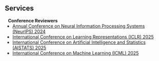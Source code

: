 ## Services

<h4 style="margin:0 10px 0;">Conference Reviewers</h4>

<ul style="margin:0 0 5px;">
  <li><a href="https://neurips.cc/"><autocolor>Annual Conference on Neural Information Processing Systems (NeurIPS) 2024</autocolor></a></li>
  <li><a href="https://iclr.cc/"><autocolor>International Conference on Learning Representations (ICLR) 2025</autocolor></a></li>
  <li><a href="https://aistats.org/"><autocolor>International Conference on Artificial Intelligence and Statistics (AISTATS) 2025</autocolor></a></li>
  <li><a href="https://aistats.org/"><autocolor>International Conference on Machine Learning (ICML) 2025</autocolor></a></li>
</ul>
